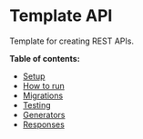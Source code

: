 # Template API

Template for creating REST APIs.

**Table of contents:**

- [Setup](./docs/readme/SETUP.md)
- [How to run](./docs/readme/HOW-TO-RUN.md)
- [Migrations](./docs/readme/MIGRATIONS.md)
- [Testing](./docs/readme/TESTING.md)
- [Generators](./docs/readme/GENERATORS.md)
- [Responses](./docs/readme/RESPONSES.MD)
